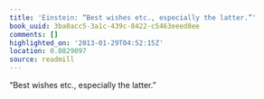 ```yaml
---
title: 'Einstein: “Best wishes etc., especially the latter.”'
book_uuid: 3ba0acc5-3a1c-439c-8422-c5463eeed8ee
comments: []
highlighted_on: '2013-01-29T04:52:15Z'
location: 0.0829097
source: readmill
---
```


“Best wishes etc., especially the latter.”